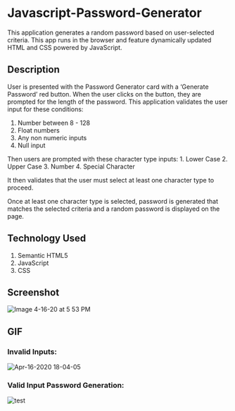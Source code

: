 # Javascript-Password-Generator

This application generates a random password based on user-selected criteria. This app runs in the browser and feature dynamically updated HTML and CSS powered by JavaScript. 


## Description

User is presented with the Password Generator card with a ‘Generate Password’ red button. When the user clicks on the button, they are prompted for the length of the password. This application validates the user input for these conditions:

   1. Number between 8 - 128
   2. Float numbers
   3. Any non numeric inputs
   4. Null input

Then users are prompted with these character type inputs:
    1. Lower Case
    2. Upper Case
    3. Number
    4. Special Character

It then validates that the user must select at least one character type to proceed. 

Once at least one character type is selected, password is generated that matches the selected criteria and a random password is displayed on the page.


## Technology Used
1. Semantic HTML5
2. JavaScript
3. CSS


## Screenshot

![Image 4-16-20 at 5 53 PM](https://user-images.githubusercontent.com/55207625/79520316-52c72580-800b-11ea-9a68-53dc45b722f8.jpeg)

## GIF

### Invalid Inputs:
![Apr-16-2020 18-04-05](https://user-images.githubusercontent.com/55207625/79520994-efd68e00-800c-11ea-8de7-8d9882ab5cd0.gif)



### Valid Input Password Generation:
![test](https://user-images.githubusercontent.com/55207625/79523798-ca994e00-8013-11ea-9e36-b72d9f269cba.gif)

